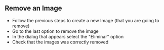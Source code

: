 ## Remove an Image

- Follow the previous steps to create a new Image (that you are going to remove)
- Go to the last option to remove the image
- In the dialog that appears select the "Eliminar" option
- Check that the images was correctly removed
